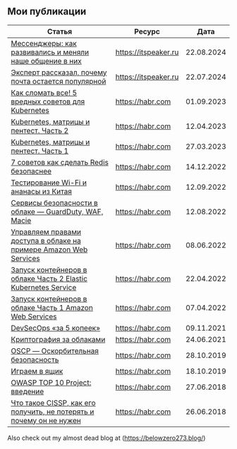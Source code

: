 ## Мои публикации


| Статья                                                                                                                                              | Ресурс               | Дата       |
| ----------------------------------------------------------------------------------------------------------------------------------------------------|----------------------| ---------- |
| [Мессенджеры: как развивались и меняли наше общение в них](https://itspeaker.ru/news/kak-izmenilis-messendzhery-i-nashe-obshchenie-v-nikh/)         | https://itspeaker.ru | 22.08.2024 |
| [Эксперт рассказал, почему почта остается популярной](https://itspeaker.ru/news/edit-elektronnaya-pochta-rassadnik-spama-i-fishinga/)               | https://itspeaker.ru | 22.07.2024 |
| [Как сломать все! 5 вредных советов для Kubernetes](https://habr.com/ru/companies/gaz-is/articles/755392/)                                          | https://habr.com     | 01.09.2023 |
| [Kubernetes, матрицы и пентест. Часть 2](https://habr.com/ru/companies/gaz-is/articles/727336/)                                                     | https://habr.com     | 12.04.2023 |
| [Kubernetes, матрицы и пентест. Часть 1](https://habr.com/ru/companies/gaz-is/articles/724928/)                                                     | https://habr.com     | 27.03.2023 |
| [7 советов как сделать Redis безопаснее](https://habr.com/ru/companies/gaz-is/articles/705136/)                                                     | https://habr.com     | 14.12.2022 |
| [Тестирование Wi-Fi и ананасы из Китая](https://habr.com/ru/companies/gaz-is/articles/687696/)                                                      | https://habr.com     | 12.09.2022 |
| [Сервисы безопасности в облаке — GuardDuty, WAF, Macie](https://habr.com/ru/companies/gaz-is/articles/681352/)                                      | https://habr.com     | 12.08.2022 |
| [Управляем правами доступа в облаке на примере Amazon Web Services](https://habr.com/ru/companies/gaz-is/articles/670240/)                          | https://habr.com     | 08.06.2022 |
| [Запуск контейнеров в облаке Часть 2 Elastic Kubernetes Service](https://habr.com/ru/companies/gaz-is/articles/662381/)                             | https://habr.com     | 22.04.2022 | 
| [Запуск контейнеров в облаке Часть 1 Amazon Web Services](https://habr.com/ru/companies/gaz-is/articles/659623/)                                    | https://habr.com     | 07.04.2022 |  
| [DevSecOps «за 5 копеек»](https://habr.com/ru/companies/gaz-is/articles/588036/)                                                                    | https://habr.com     | 09.11.2021 |
| [Криптография за облаками](https://habr.com/ru/companies/gaz-is/articles/564310/)                                                                   | https://habr.com     | 24.06.2021 | 
| [OSCP — Оскорбительная безопасность](https://habr.com/ru/companies/gaz-is/articles/473418/)                                                         | https://habr.com     | 28.10.2019 | 
| [Играем в ящик](https://habr.com/ru/companies/gaz-is/articles/471948/)                                                                              | https://habr.com     | 18.10.2019 |
| [OWASP TOP 10 Project: введение](https://habr.com/ru/companies/gaz-is/articles/415283/)                                                             | https://habr.com     | 27.06.2018 |
| [Что такое CISSP, как его получить, не потерять и почему он не нужен](https://habr.com/ru/companies/gaz-is/articles/415085/)                        | https://habr.com     | 26.06.2018 |

Also check out my almost dead blog at (https://belowzero273.blog/)
